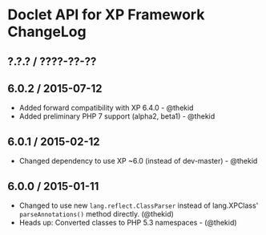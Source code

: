 Doclet API for XP Framework ChangeLog
========================================================================

## ?.?.? / ????-??-??

## 6.0.2 / 2015-07-12

* Added forward compatibility with XP 6.4.0 - @thekid
* Added preliminary PHP 7 support (alpha2, beta1) - @thekid

## 6.0.1 / 2015-02-12

* Changed dependency to use XP ~6.0 (instead of dev-master) - @thekid

## 6.0.0 / 2015-01-11

* Changed to use new `lang.reflect.ClassParser` instead of lang.XPClass'
  `parseAnnotations()` method directly.
  (@thekid)
* Heads up: Converted classes to PHP 5.3 namespaces - (@thekid)

